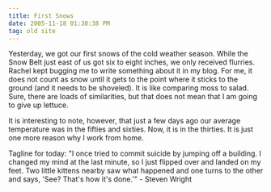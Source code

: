 ```yaml
---
title: First Snows
date: 2005-11-18 01:30:38 PM
tag: old site
---
```


Yesterday, we got our first snows of the cold weather season. While the Snow Belt just east of us got six to eight inches, we only received flurries. Rachel kept bugging me to write something about it in my blog. For me, it does not count as snow until it gets to the point where it sticks to the ground (and it needs to be shoveled). It is like comparing moss to salad. Sure, there are loads of similarities, but that does not mean that I am going to give up lettuce.

It is interesting to note, however, that just a few days ago our average temperature was in the fifties and sixties. Now, it is in the thirties. It is just one more reason why I work from home.

Tagline for today: "I once tried to commit suicide by jumping off a building. I changed my mind at the last minute, so I just flipped over and landed on my feet. Two little kittens nearby saw what happened and one turns to the other and says, 'See? That's how it's done.'" - Steven Wright
